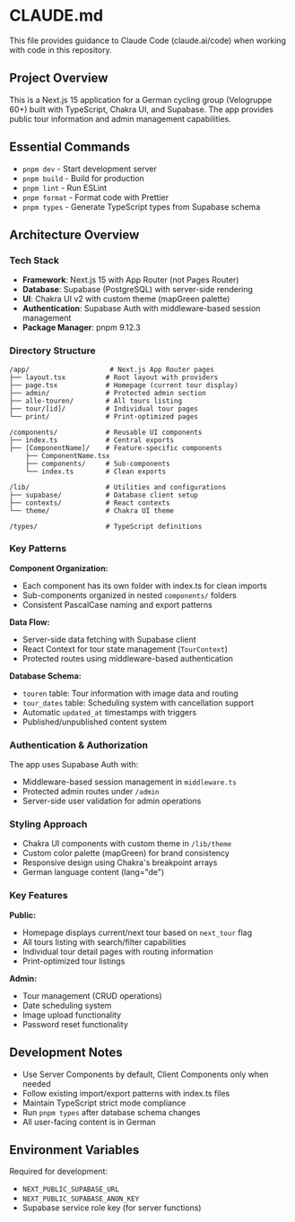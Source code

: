 # CLAUDE.md

This file provides guidance to Claude Code (claude.ai/code) when working with code in this repository.

## Project Overview

This is a Next.js 15 application for a German cycling group (Velogruppe 60+) built with TypeScript, Chakra UI, and Supabase. The app provides public tour information and admin management capabilities.

## Essential Commands

- `pnpm dev` - Start development server
- `pnpm build` - Build for production  
- `pnpm lint` - Run ESLint
- `pnpm format` - Format code with Prettier
- `pnpm types` - Generate TypeScript types from Supabase schema

## Architecture Overview

### Tech Stack
- **Framework**: Next.js 15 with App Router (not Pages Router)
- **Database**: Supabase (PostgreSQL) with server-side rendering
- **UI**: Chakra UI v2 with custom theme (mapGreen palette)
- **Authentication**: Supabase Auth with middleware-based session management
- **Package Manager**: pnpm 9.12.3

### Directory Structure

```
/app/                    # Next.js App Router pages
├── layout.tsx          # Root layout with providers
├── page.tsx            # Homepage (current tour display)
├── admin/              # Protected admin section
├── alle-touren/        # All tours listing
├── tour/[id]/          # Individual tour pages
└── print/              # Print-optimized pages

/components/            # Reusable UI components
├── index.ts            # Central exports
├── [ComponentName]/    # Feature-specific components
    ├── ComponentName.tsx
    ├── components/     # Sub-components
    └── index.ts        # Clean exports

/lib/                   # Utilities and configurations
├── supabase/           # Database client setup
├── contexts/           # React contexts
└── theme/              # Chakra UI theme

/types/                 # TypeScript definitions
```

### Key Patterns

**Component Organization:**
- Each component has its own folder with index.ts for clean imports
- Sub-components organized in nested `components/` folders
- Consistent PascalCase naming and export patterns

**Data Flow:**
- Server-side data fetching with Supabase client
- React Context for tour state management (`TourContext`)
- Protected routes using middleware-based authentication

**Database Schema:**
- `touren` table: Tour information with image data and routing
- `tour_dates` table: Scheduling system with cancellation support
- Automatic `updated_at` timestamps with triggers
- Published/unpublished content system

### Authentication & Authorization

The app uses Supabase Auth with:
- Middleware-based session management in `middleware.ts`
- Protected admin routes under `/admin`
- Server-side user validation for admin operations

### Styling Approach

- Chakra UI components with custom theme in `/lib/theme`
- Custom color palette (mapGreen) for brand consistency
- Responsive design using Chakra's breakpoint arrays
- German language content (lang="de")

### Key Features

**Public:**
- Homepage displays current/next tour based on `next_tour` flag
- All tours listing with search/filter capabilities
- Individual tour detail pages with routing information
- Print-optimized tour listings

**Admin:**
- Tour management (CRUD operations)
- Date scheduling system
- Image upload functionality
- Password reset functionality

## Development Notes

- Use Server Components by default, Client Components only when needed
- Follow existing import/export patterns with index.ts files
- Maintain TypeScript strict mode compliance
- Run `pnpm types` after database schema changes
- All user-facing content is in German

## Environment Variables

Required for development:
- `NEXT_PUBLIC_SUPABASE_URL`
- `NEXT_PUBLIC_SUPABASE_ANON_KEY`
- Supabase service role key (for server functions)